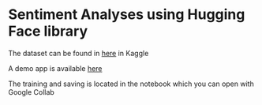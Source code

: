# Sentiment Analyses using Hugging Face library

The dataset can be found in [here](https://www.kaggle.com/datasets/crowdflower/twitter-airline-sentiment) in Kaggle

A demo app is available [here](https://huggingface.co/spaces/PierreCugnet/airline-sentiment-analysis)

The training and saving is located in the notebook which you can open with Google Collab
